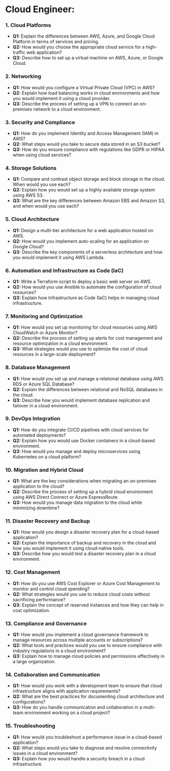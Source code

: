 # Cloud Engineer:

### **1. Cloud Platforms**
   - **Q1:** Explain the differences between AWS, Azure, and Google Cloud Platform in terms of services and pricing.
   - **Q2:** How would you choose the appropriate cloud service for a high-traffic web application?
   - **Q3:** Describe how to set up a virtual machine on AWS, Azure, or Google Cloud.

### **2. Networking**
   - **Q1:** How would you configure a Virtual Private Cloud (VPC) in AWS?
   - **Q2:** Explain how load balancing works in cloud environments and how you would implement it using a cloud provider.
   - **Q3:** Describe the process of setting up a VPN to connect an on-premises network to a cloud environment.

### **3. Security and Compliance**
   - **Q1:** How do you implement Identity and Access Management (IAM) in AWS?
   - **Q2:** What steps would you take to secure data stored in an S3 bucket?
   - **Q3:** How do you ensure compliance with regulations like GDPR or HIPAA when using cloud services?

### **4. Storage Solutions**
   - **Q1:** Compare and contrast object storage and block storage in the cloud. When would you use each?
   - **Q2:** Explain how you would set up a highly available storage system using AWS S3.
   - **Q3:** What are the key differences between Amazon EBS and Amazon S3, and when would you use each?

### **5. Cloud Architecture**
   - **Q1:** Design a multi-tier architecture for a web application hosted on AWS.
   - **Q2:** How would you implement auto-scaling for an application on Google Cloud?
   - **Q3:** Describe the key components of a serverless architecture and how you would implement it using AWS Lambda.

### **6. Automation and Infrastructure as Code (IaC)**
   - **Q1:** Write a Terraform script to deploy a basic web server on AWS.
   - **Q2:** How would you use Ansible to automate the configuration of cloud resources?
   - **Q3:** Explain how Infrastructure as Code (IaC) helps in managing cloud infrastructure.

### **7. Monitoring and Optimization**
   - **Q1:** How would you set up monitoring for cloud resources using AWS CloudWatch or Azure Monitor?
   - **Q2:** Describe the process of setting up alerts for cost management and resource optimization in a cloud environment.
   - **Q3:** What strategies would you use to optimize the cost of cloud resources in a large-scale deployment?

### **8. Database Management**
   - **Q1:** How would you set up and manage a relational database using AWS RDS or Azure SQL Database?
   - **Q2:** Explain the differences between relational and NoSQL databases in the cloud.
   - **Q3:** Describe how you would implement database replication and failover in a cloud environment.

### **9. DevOps Integration**
   - **Q1:** How do you integrate CI/CD pipelines with cloud services for automated deployments?
   - **Q2:** Explain how you would use Docker containers in a cloud-based environment.
   - **Q3:** How would you manage and deploy microservices using Kubernetes on a cloud platform?

### **10. Migration and Hybrid Cloud**
   - **Q1:** What are the key considerations when migrating an on-premises application to the cloud?
   - **Q2:** Describe the process of setting up a hybrid cloud environment using AWS Direct Connect or Azure ExpressRoute.
   - **Q3:** How would you manage data migration to the cloud while minimizing downtime?

### **11. Disaster Recovery and Backup**
   - **Q1:** How would you design a disaster recovery plan for a cloud-based application?
   - **Q2:** Explain the importance of backup and recovery in the cloud and how you would implement it using cloud-native tools.
   - **Q3:** Describe how you would test a disaster recovery plan in a cloud environment.

### **12. Cost Management**
   - **Q1:** How do you use AWS Cost Explorer or Azure Cost Management to monitor and control cloud spending?
   - **Q2:** What strategies would you use to reduce cloud costs without sacrificing performance?
   - **Q3:** Explain the concept of reserved instances and how they can help in cost optimization.

### **13. Compliance and Governance**
   - **Q1:** How would you implement a cloud governance framework to manage resources across multiple accounts or subscriptions?
   - **Q2:** What tools and practices would you use to ensure compliance with industry regulations in a cloud environment?
   - **Q3:** Explain how to manage cloud policies and permissions effectively in a large organization.

### **14. Collaboration and Communication**
   - **Q1:** How would you work with a development team to ensure that cloud infrastructure aligns with application requirements?
   - **Q2:** What are the best practices for documenting cloud architecture and configurations?
   - **Q3:** How do you handle communication and collaboration in a multi-team environment working on a cloud project?

### **15. Troubleshooting**
   - **Q1:** How would you troubleshoot a performance issue in a cloud-based application?
   - **Q2:** What steps would you take to diagnose and resolve connectivity issues in a cloud environment?
   - **Q3:** Explain how you would handle a security breach in a cloud infrastructure.
